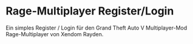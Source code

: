 # Rage-Multiplayer Register/Login

Ein simples Register / Login für den Grand Theft Auto V Multiplayer-Mod Rage-Multiplayer von Xendom Rayden.
